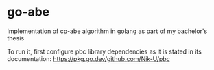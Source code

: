 # go-abe
Implementation of cp-abe algorithm in golang as part of my bachelor's thesis

To run it, first configure pbc library dependencies as it is stated in its documentation: https://pkg.go.dev/github.com/Nik-U/pbc